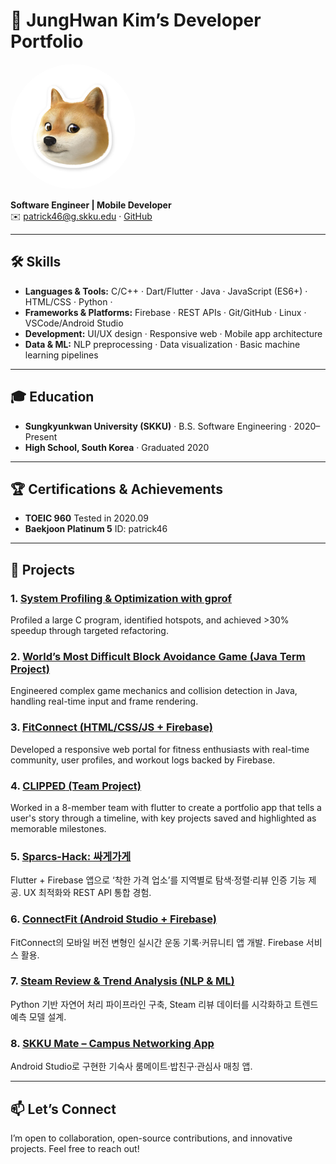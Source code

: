 <!-- ────────────────────────────────────────────────────────────────────────── -->
# 🎯 JungHwan Kim’s Developer Portfolio

<img src="./figures.jpg" alt="JungHwan Kim" width="200" style="border-radius:50%;"/>

**Software Engineer | Mobile Developer**  
✉️ patrick46@g.skku.edu · [GitHub](https://github.com/Urvanage)

---

## 🛠 Skills
- **Languages & Tools:** C/C++ · Dart/Flutter · Java · JavaScript (ES6+) · HTML/CSS · Python · 
- **Frameworks & Platforms:** Firebase · REST APIs · Git/GitHub · Linux · VSCode/Android Studio  
- **Development:** UI/UX design · Responsive web · Mobile app architecture  
- **Data & ML:** NLP preprocessing · Data visualization · Basic machine learning pipelines  

---

## 🎓 Education
- **Sungkyunkwan University (SKKU)** · B.S. Software Engineering · 2020–Present  
- **High School, South Korea** · Graduated 2020

---

## 🏆 Certifications & Achievements
- **TOEIC 960** Tested in 2020.09
- **Baekjoon Platinum 5** ID: patrick46

---

## 💼 Projects

### 1. [**System Profiling & Optimization with gprof**](https://github.com/Urvanage/System_gprof)
   Profiled a large C program, identified hotspots, and achieved >30% speedup through targeted refactoring.

### 2. [**World’s Most Difficult Block Avoidance Game** (Java Term Project)](https://github.com/Urvanage/JP_term_project)
Engineered complex game mechanics and collision detection in Java, handling real-time input and frame rendering.

### 3. [**FitConnect** (HTML/CSS/JS + Firebase)](https://github.com/Urvanage/FitConnect)
   Developed a responsive web portal for fitness enthusiasts with real-time community, user profiles, and workout logs backed by Firebase.

### 4. [**CLIPPED** (Team Project)](https://github.com/Urvanage/CLIPPED)
   Worked in a 8-member team with flutter to create a portfolio app that tells a user's story through a timeline, with key projects saved and highlighted as memorable milestones.

### 5. [**Sparcs-Hack: 싸게가게**](https://github.com/Urvanage/Sparcs-2024-Hackathon)
   Flutter + Firebase 앱으로 ‘착한 가격 업소’를 지역별로 탐색·정렬·리뷰 인증 기능 제공. UX 최적화와 REST API 통합 경험.

### 6. [**ConnectFit** (Android Studio + Firebase)](https://github.com/Urvanage/mobileApp_ConnectFit)
   FitConnect의 모바일 버전 변형인 실시간 운동 기록·커뮤니티 앱 개발. Firebase 서비스 활용.

### 7. [**Steam Review & Trend Analysis** (NLP & ML)](https://github.com/Urvanage/game-review-analysis)
   Python 기반 자연어 처리 파이프라인 구축, Steam 리뷰 데이터를 시각화하고 트렌드 예측 모델 설계.

### 8. [**SKKU Mate** – Campus Networking App](https://github.com/Urvanage/SKKUmate)
   Android Studio로 구현한 기숙사 룸메이트·밥친구·관심사 매칭 앱.

---

## 📫 Let’s Connect
I’m open to collaboration, open-source contributions, and innovative projects. Feel free to reach out!

